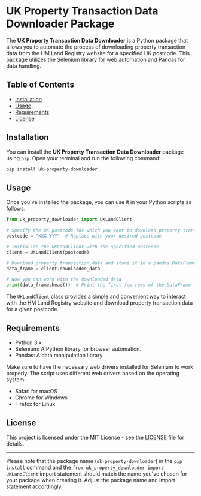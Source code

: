 # UK Property Transaction Data Downloader Package

The **UK Property Transaction Data Downloader** is a Python package that allows you to automate the process of downloading property transaction data from the HM Land Registry website for a specified UK postcode. This package utilizes the Selenium library for web automation and Pandas for data handling.

## Table of Contents

- [Installation](#installation)
- [Usage](#usage)
- [Requirements](#requirements)
- [License](#license)

## Installation

You can install the **UK Property Transaction Data Downloader** package using `pip`. Open your terminal and run the following command:

```bash
pip install uk-property-downloader
```

## Usage

Once you've installed the package, you can use it in your Python scripts as follows:

```python
from uk_property_downloader import UKLandClient

# Specify the UK postcode for which you want to download property transaction data
postcode = "XXX YYY"  # Replace with your desired postcode

# Initialize the UKLandClient with the specified postcode
client = UKLandClient(postcode)

# Download property transaction data and store it in a pandas DataFrame
data_frame = client.downloaded_data

# Now you can work with the downloaded data
print(data_frame.head())  # Print the first few rows of the DataFrame
```

The `UKLandClient` class provides a simple and convenient way to interact with the HM Land Registry website and download property transaction data for a given postcode.

## Requirements

- Python 3.x
- Selenium: A Python library for browser automation.
- Pandas: A data manipulation library.

Make sure to have the necessary web drivers installed for Selenium to work properly. The script uses different web drivers based on the operating system:
- Safari for macOS
- Chrome for Windows
- Firefox for Linux

## License

This project is licensed under the MIT License - see the [LICENSE](LICENSE) file for details. 

---

Please note that the package name (`uk-property-downloader`) in the `pip install` command and the `from uk_property_downloader import UKLandClient` import statement should match the name you've chosen for your package when creating it. Adjust the package name and import statement accordingly.